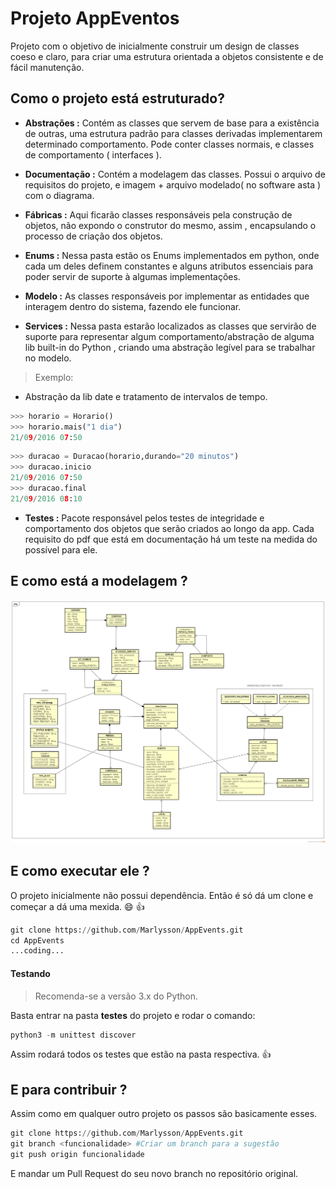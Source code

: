 ﻿# Projeto AppEventos
Projeto com o objetivo de inicialmente construir um design de classes coeso e claro, para criar uma estrutura orientada a objetos consistente e de fácil manutenção.

## Como o projeto está estruturado?

- **Abstrações :** Contém as classes que servem de base para a existência de outras, uma estrutura padrão para classes derivadas implementarem determinado comportamento. Pode conter classes normais, e classes de comportamento ( interfaces ).

- **Documentação :** Contém a modelagem das classes. Possui o arquivo de requisitos do projeto, e imagem + arquivo modelado( no software asta ) com o diagrama.

- **Fábricas :** Aqui ficarão classes responsáveis pela construção de objetos, não expondo o construtor do mesmo, assim , encapsulando o processo de criação dos objetos.

- **Enums :** Nessa pasta estão os Enums implementados em python, onde cada um deles definem constantes e alguns atributos essenciais para poder servir de suporte à algumas implementações.

- **Modelo :** As classes responsáveis por implementar as entidades que interagem dentro do sistema, fazendo ele funcionar.

- **Services :** Nessa pasta estarão localizados as classes que servirão de suporte para representar algum comportamento/abstração de alguma lib built-in do Python , criando uma abstração legível para se trabalhar no modelo.

>Exemplo:

- Abstração da lib date e tratamento de intervalos de tempo.

```python
>>> horario = Horario()
>>> horario.mais("1 dia")
21/09/2016 07:50
```

```python
>>> duracao = Duracao(horario,durando="20 minutos")
>>> duracao.inicio
21/09/2016 07:50
>>> duracao.final
21/09/2016 08:10
```

- **Testes :** Pacote responsável pelos testes de integridade e comportamento dos objetos que serão criados ao longo da app. Cada requisito do pdf que está em documentação há um teste na medida do possível para ele.

## E como está a modelagem ?

![Modelagem Design de Classes](/documentação/Diagrama%20AppEventos.png)

## E como executar ele ?

O projeto inicialmente não possui dependência.
Então é só dá um clone e começar a dá uma mexida. :smile: :+1:

```python
git clone https://github.com/Marlysson/AppEvents.git
cd AppEvents
...coding...
```

#### Testando
> Recomenda-se a versão 3.x do Python.

Basta entrar na pasta **testes** do projeto e rodar o comando:
```python
python3 -m unittest discover
```

Assim rodará todos os testes que estão na pasta respectiva. :+1:


## E para contribuir ?

Assim como em qualquer outro projeto os passos são basicamente esses.

```python
git clone https://github.com/Marlysson/AppEvents.git
git branch <funcionalidade> #Criar um branch para a sugestão
git push origin funcionalidade
```

E mandar um Pull Request do seu novo branch no repositório original.

